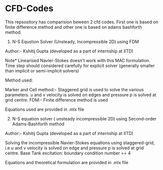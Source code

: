 # CFD-Codes
This repsository has comparision beween 2 cfd codes. First one is based on finite difference method and other one is based on adams bashforth method.

1. N-S Equstion Solver (Unsteady, Incompressible 2D) using FDM

Author:- Kshitij Gupta (developed as a part of internship at IITD)

Note* Linearised Navier-Stokes doesn't work with this MAC formulation. Time step should considered carefully for explicit solver (generally smaller than implicit or semi-implicit solvers)

Method used: 

Marker and Cell method:- Staggered grid is used to solve the various parameters. u and v velocity is solved on edges and pressure p is solved at grid centre.
FDM:- Finite difference method is used

Equations used are provided in .mlx file 

2. N-S equation solver ( unsteady incompressible 2D) using Second-order Adams-Bashforth method

Author:- Kshitij Gupta (developed as a part of internship at IITD)

Solving the incompressible Navier-Stokes equations using staggered-grid, i.e u and v velocity is solved on edge and pressure p is solved at grid centre.
Base Tank excitation: boundary condition number == 4


Equations and theoretical formulation are provided in .mlx file